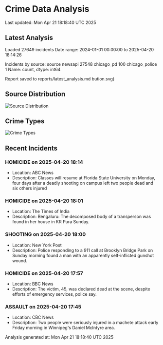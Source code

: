 # Crime Data Analysis
Last updated: Mon Apr 21 18:18:40 UTC 2025

## Latest Analysis

Loaded 27649 incidents
Date range: 2024-01-01 00:00:00 to 2025-04-20 18:14:26

Incidents by source:
source
newsapi           27548
chicago_pd          100
chicago_police        1
Name: count, dtype: int64

Report saved to reports/latest_analysis.md
bution.svg)

## Source Distribution
![Source Distribution](images/source_distribution.svg)

## Crime Types
![Crime Types](images/crime_types.svg)

## Recent Incidents

### HOMICIDE on 2025-04-20 18:14
- Location: ABC News
- Description: Classes will resume at Florida State University on Monday, four days after a deadly shooting on campus left two people dead and six others injured


### HOMICIDE on 2025-04-20 18:01
- Location: The Times of India
- Description: Bengaluru: The decomposed body of a transperson was found in her house in KR Pura Sunday.


### SHOOTING on 2025-04-20 18:00
- Location: New York Post
- Description: Police responding to a 911 call at Brooklyn Bridge Park on Sunday morning found a man with an apparently self-inflicted gunshot wound.


### HOMICIDE on 2025-04-20 17:57
- Location: BBC News
- Description: The victim, 45, was declared dead at the scene, despite efforts of emergency services, police say.


### ASSAULT on 2025-04-20 17:45
- Location: CBC News
- Description: Two people were seriously injured in a machete attack early Friday morning in Winnipeg's Daniel McIntyre area.

Analysis generated at: Mon Apr 21 18:18:40 UTC 2025
